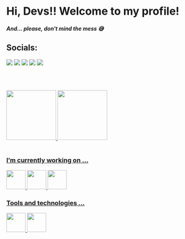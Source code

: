 # Hi, Devs!! Welcome to my profile!

##### And... please, don't mind the mess 😅

## Socials:
<div>
  <a href="https://www.linkedin.com/in/rafael-ribeiro-88731822b" target="_blank"><img src="https://img.shields.io/badge/-LinkedIn-%230077B5?style=for-the-badge&logo=linkedin&logoColor=white" target="_blank"></a>
  <a href="https://instagram.com/rafaelc.rb" target="_blank"><img src="https://img.shields.io/badge/-Instagram-%23E4405F?style=for-the-badge&logo=instagram&logoColor=white" target="_blank"></a>
  <a href="https://www.twitter.com/rafac_rb" target="_blank"><img src="https://img.shields.io/badge/twitter-00acee?style=for-the-badge&logo=twitter&logoColor=white" target="_blank"></a>
  <a href="https://www.twitch.tv/r_rafa__" target="_blank"><img src="https://img.shields.io/badge/Twitch-9146FF?style=for-the-badge&logo=twitch&logoColor=white" target="_blank"></a>
  <a href = "mailto:rafaelcrd.ribeiro@gmail.com"><img src="https://img.shields.io/badge/Gmail-D14836?style=for-the-badge&logo=gmail&logoColor=white" target="_blank"></a>
</div>

</br></br>

<div>
  <a href="https://github.com/rafaelc-rb">
  <img height="130em" src="https://github-readme-stats.vercel.app/api?username=rafaelc-rb&show_icons=true&theme=dracula&include_all_commits=true&count_private=true"/>
  <img height="130em" src="https://github-readme-stats.vercel.app/api/top-langs/?username=rafaelc-rb&layout=compact&langs_count=7&theme=dracula"/> 
</div>

</br>  
  
### I’m currently working on ...

<img src="https://cdn.jsdelivr.net/gh/devicons/devicon/icons/react/react-original-wordmark.svg" width="50" height="50" /> <img src="https://cdn.jsdelivr.net/gh/devicons/devicon/icons/flutter/flutter-original.svg" width="50" height="50" /> <img src="https://cdn.jsdelivr.net/gh/devicons/devicon/icons/typescript/typescript-plain.svg" width="50" height="50" />


### Tools and technologies ...

<img src="https://cdn.jsdelivr.net/gh/devicons/devicon/icons/vscode/vscode-original.svg" width="50" height="50" /> <img src="https://cdn.jsdelivr.net/gh/devicons/devicon/icons/git/git-original.svg" width="50" height="50" />
          

<!--
**rafaelc-rb/rafaelc-rb** is a ✨ _special_ ✨ repository because its `README.md` (this file) appears on your GitHub profile.

Here are some ideas to get you started:

- 🔭 I’m currently working on ...
- 🌱 I’m currently learning ...
- 👯 I’m looking to collaborate on ...
- 🤔 I’m looking for help with ...
- 💬 Ask me about ...
- 📫 How to reach me: ...
- 😄 Pronouns: ...
- ⚡ Fun fact: ...
-->
